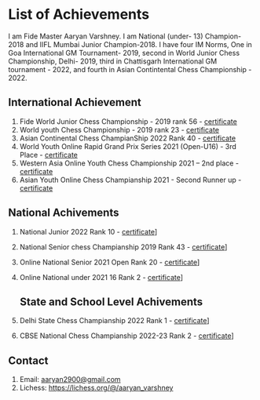 # List of Achievements

I am Fide Master Aaryan Varshney. I am National (under- 13) Champion- 2018 and IIFL Mumbai Junior Champion-2018. I have four IM Norms, One in Goa International GM Tournament- 2019, second in World Junior Chess Championship, Delhi- 2019, third in Chattisgarh International GM tournament - 2022, and fourth in Asian Contintental Chess Championship - 2022. 

## International Achievement 
1. Fide World Junior Chess Championship - 2019 rank 56 - [certificate](https://drive.google.com/file/d/1tse_49jOB3yR4BotGG6UvnQvmmdWMoU_/view?usp=sharing)
2. World youth Chess Championship - 2019 rank 23 - [certificate](https://drive.google.com/file/d/1CsVUHbnC0WrDC__6UFhZFjbvVA5cu5sL/view?usp=drive_link)
3. Asian Continental Chess ChampianShip 2022 Rank 40 - [certificate](https://drive.google.com/file/d/13SQgGG4Zr6SwhrstXwfKG4p0-Jg4XiGS/view?usp=drive_link)
4. World Youth Online Rapid Grand Prix Series 2021 (Open-U16)  - 3rd Place - [certificate](https://drive.google.com/file/d/1LriwnGmzdOdWoi7DBLkH9azcKg0IHjC5/view?usp=drive_link)
5. Western Asia Online Youth Chess Championship 2021 – 2nd place - [certificate](https://drive.google.com/file/d/1aIcc55KERGA5XOxEPnav0DKhdnGckiQ0/view?usp=sharing)
6. Asian Youth Online Chess Champianship  2021 - Second Runner up - [certificate](https://drive.google.com/file/d/1L7uuqSEbeNSdlnEdUSSbUvo4O46F4scN/view?usp=drive_link)

## National Achivements

1. National Junior 2022 Rank 10 - [certificate](https://drive.google.com/file/d/1gCKa5RIWflIGLQkw9m5UZ6Rclajz_enK/view?usp=drive_link)]
3. National Senior chess Champianship 2019 Rank 43 - [certificate](https://drive.google.com/file/d/13XhN09io24QIo7W5U_rrGWqmnd92ocbM/view?usp=drive_link)]
2. Online National Senior 2021 Open Rank 20 - [certificate](https://drive.google.com/file/d/1BBLNwf_52TjWnR-GVK8K1pGM8vdboUQj/view?usp=drive_link)]
4. Online National under 2021 16 Rank 2 - [certificate](https://drive.google.com/file/d/1M3cKTPH8sWrdcRi7i321jgphF11xvQrI/view?usp=drive_link)]

   ## State and School Level Achivements
1. Delhi State Chess Champianship 2022 Rank 1 - [certificate](https://drive.google.com/file/d/1oP51zTcsWelR-M-P7FfgsZ61Mcd76ZpB/view?usp=sharing)]
2. CBSE National Chess Champianship 2022-23 Rank 2 - [certificate](https://drive.google.com/file/d/1eh4KO7mEIsO0DtqEM9Fb2F3NOoQHGcfk/view?usp=sharing)]
## Contact

1. Email: <aaryan2900@gmail.com>
2. Lichess: <https://lichess.org/@/aaryan_varshney>
